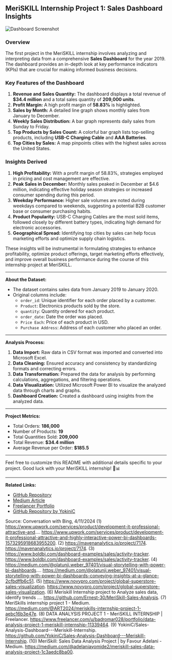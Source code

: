 ## MeriSKILL Internship Project 1: Sales Dashboard Insights
![Dashboard Screenshot](Dashboard%20Image.PNG)

### Overview
The first project in the MeriSKILL internship involves analyzing and interpreting data from a comprehensive **Sales Dashboard** for the year 2019. The dashboard provides an in-depth look at key performance indicators (KPIs) that are crucial for making informed business decisions.

### Key Features of the Dashboard
1. **Revenue and Sales Quantity:** The dashboard displays a total revenue of **$34.4 million** and a total sales quantity of **209,000 units**.
2. **Profit Margin:** A high profit margin of **58.83%** is highlighted.
3. **Sales by Month:** A detailed line graph shows monthly sales from January to December.
4. **Weekly Sales Distribution:** A bar graph represents daily sales from Sunday to Friday.
5. **Top Products by Sales Count:** A colorful bar graph lists top-selling products, including **USB-C Charging Cable** and **AAA Batteries**.
6. **Top Cities by Sales:** A map pinpoints cities with the highest sales across the United States.

### Insights Derived
1. **High Profitability:** With a profit margin of 58.83%, strategies employed in pricing and cost management are effective.
2. **Peak Sales in December:** Monthly sales peaked in December at $4.6 million, indicating effective holiday season strategies or increased consumer spending during this period.
3. **Weekday Performance:** Higher sale volumes are noted during weekdays compared to weekends, suggesting a potential B2B customer base or consumer purchasing habits.
4. **Product Popularity:** USB-C Charging Cables are the most sold items, followed closely by different battery types, indicating high demand for electronic accessories.
5. **Geographical Spread:** Identifying top cities by sales can help focus marketing efforts and optimize supply chain logistics.

These insights will be instrumental in formulating strategies to enhance profitability, optimize product offerings, target marketing efforts effectively, and improve overall business performance during the course of this internship project at MeriSKILL.

---

**About the Dataset:**
- The dataset contains sales data from January 2019 to January 2020.
- Original columns include:
    - `order_id`: Unique identifier for each order placed by a customer.
    - `Product`: Electronics products sold by the store.
    - `quantity`: Quantity ordered for each product.
    - `order_date`: Date the order was placed.
    - `Price Each`: Price of each product in USD.
    - `Purchase Address`: Address of each customer who placed an order.

---

**Analysis Process:**
1. **Data Import:** Raw data in CSV format was imported and converted into Microsoft Excel.
2. **Data Cleaning:** Ensured accuracy and consistency by standardizing formats and correcting errors.
3. **Data Transformation:** Prepared the data for analysis by performing calculations, aggregations, and filtering operations.
4. **Data Visualization:** Utilized Microsoft Power BI to visualize the analyzed data through charts and graphs.
5. **Dashboard Creation:** Created a dashboard using insights from the analyzed data.

---

**Project Metrics:**
- Total Orders: **186,000**
- Number of Products: **19**
- Total Quantities Sold: **209,000**
- Total Revenue: **$34.4 million**
- Average Revenue per Order: **$185.5**

---

Feel free to customize this README with additional details specific to your project. Good luck with your MeriSKILL internship! 🚀📊

---

**Related Links:**
- [GitHub Repository](https://github.com/Ernest-30/MeriSkill-Sales-Analysis)
- [Medium Article](https://medium.com/@ART2024/meriskills-internship-project-1-aebc16b3e47e)
- [Freelancer Portfolio](https://www.freelancer.com/u/badromar028/portfolio/data-analysis-project-1-meriskill-internship-11339464)
- [GitHub Repository by YokiniC](https://github.com/YokiniC/Sales-Analysis-Dashboard---Meriskill-Internship)

Source: Conversation with Bing, 4/11/2024
(1) https://www.upwork.com/services/product/development-it-professional-attractive-and.... https://www.upwork.com/services/product/development-it-professional-attractive-and-highly-interactive-power-bi-dashboards-1573295918683955200.
(2) https://mavenanalytics.io/project/7174. https://mavenanalytics.io/project/7174.
(3) https://www.boldbi.com/dashboard-examples/sales/activity-tracker. https://www.boldbi.com/dashboard-examples/sales/activity-tracker.
(4) https://medium.com/@olatunji.weber_97401/visual-storytelling-with-power-bi-dashboards.... https://medium.com/@olatunji.weber_97401/visual-storytelling-with-power-bi-dashboards-conveying-insights-at-a-glance-2cfbdffb6c51.
(5) https://www.novypro.com/project/global-superstore-sales-visualization. https://www.novypro.com/project/global-superstore-sales-visualization.
(6) Meriskill Internship project to Analyze sales data, identify trends .... https://github.com/Ernest-30/MeriSkill-Sales-Analysis.
(7) MeriSkills internship project 1 - Medium. https://medium.com/@ART2024/meriskills-internship-project-1-aebc16b3e47e.
(8) DATA ANALYSIS PROJECT 1 - MeriSKILL INTERNSHIP | Freelancer. https://www.freelancer.com/u/badromar028/portfolio/data-analysis-project-1-meriskill-internship-11339464.
(9) YokiniC/Sales-Analysis-Dashboard---Meriskill-Internship. https://github.com/YokiniC/Sales-Analysis-Dashboard---Meriskill-Internship.
(10) MeriSkill: Sales Data Analysis Project | by Favour Adelani - Medium. https://medium.com/@adelaniayomide2/meriskill-sales-data-analysis-project-1c3aedc8ba00.
